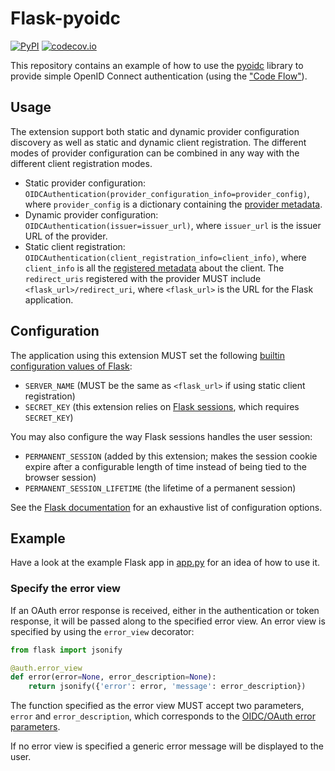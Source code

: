 # Flask-pyoidc

[![PyPI](https://img.shields.io/pypi/v/flask-pyoidc.svg)](https://pypi.python.org/pypi/Flask-pyoidc)
[![codecov.io](https://codecov.io/github/its-dirg/Flask-pyoidc/coverage.svg?branch=master)](https://codecov.io/github/its-dirg/Flask-pyoidc?branch=master)

This repository contains an example of how to use the [pyoidc](https://github.com/rohe/pyoidc)
library to provide simple OpenID Connect authentication (using the ["Code Flow"](http://openid.net/specs/openid-connect-core-1_0.html#CodeFlowAuth)).

## Usage

The extension support both static and dynamic provider configuration discovery as well as static
and dynamic client registration. The different modes of provider configuration can be combined in
any way with the different client registration modes.

* Static provider configuration: `OIDCAuthentication(provider_configuration_info=provider_config)`,
  where `provider_config` is a dictionary containing the [provider metadata](https://openid.net/specs/openid-connect-discovery-1_0.html#ProviderMetadata).
* Dynamic provider configuration: `OIDCAuthentication(issuer=issuer_url)`, where `issuer_url`
  is the issuer URL of the provider.
* Static client registration: `OIDCAuthentication(client_registration_info=client_info)`, where
  `client_info` is all the [registered metadata](https://openid.net/specs/openid-connect-registration-1_0.html#RegistrationResponse)
  about the client. The `redirect_uris` registered with the provider MUST include
  `<flask_url>/redirect_uri`, where `<flask_url>` is the URL for the Flask application.

## Configuration

The application using this extension MUST set the following [builtin configuration values of Flask](http://flask.pocoo.org/docs/0.10/config/#builtin-configuration-values):

* `SERVER_NAME` (MUST be the same as `<flask_url>` if using static client registration)
* `SECRET_KEY` (this extension relies on [Flask sessions](http://flask.pocoo.org/docs/0.11/quickstart/#sessions), which requires `SECRET_KEY`)

You may also configure the way Flask sessions handles the user session:

* `PERMANENT_SESSION` (added by this extension; makes the session cookie expire after a configurable length of time instead of being tied to the browser session)
* `PERMANENT_SESSION_LIFETIME` (the lifetime of a permanent session)

See the [Flask documentation](http://flask.pocoo.org/docs/0.11/config/#builtin-configuration-values) for an exhaustive list of configuration options.

## Example

Have a look at the example Flask app in [app.py](example/app.py) for an idea of how to use it.

### Specify the error view
If an OAuth error response is received, either in the authentication or token response, it will be passed along to the
specified error view. An error view is specified by using the `error_view` decorator:

```python
from flask import jsonify

@auth.error_view
def error(error=None, error_description=None):
    return jsonify({'error': error, 'message': error_description})
```

The function specified as the error view MUST accept two parameters, `error` and `error_description`, which corresponds
to the [OIDC/OAuth error parameters](http://openid.net/specs/openid-connect-core-1_0.html#AuthError).

If no error view is specified a generic error message will be displayed to the user.


